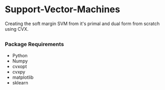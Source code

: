 # Support-Vector-Machines
Creating the soft margin SVM from it's primal and dual form from scratch using CVX.

##
### Package Requirements
- Python
- Numpy
- cvxopt
- cvxpy
- matplotlib
- sklearn
